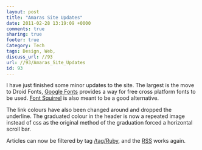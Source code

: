 ```yaml
---
layout: post
title: "Amaras Site Updates"
date: 2011-02-28 13:19:09 +0000 
comments: true
sharing: true
footer: true
Category: Tech
tags: Design, Web,
discuss_url: //93
url: //93/Amaras_Site_Updates
id: 93
---
```

I have just finished some minor updates to the site. The largest is the move to Droid Fonts, [Google Fonts][] provides a way for free cross platform fonts to be used. [Font Squirrel] is also meant to be a good alternative.

The link colours have also been changed around and dropped the underline. The graduated colour in the header is now a repeated image instead of css as the original method of the graduation forced a horizontal scroll bar.

Articles can now be filtered by tag [/tag/Ruby][], and the [RSS][] works again.

[Google Fonts]: http://www.google.com/webfonts
[Font Squirrel]: http://www.fontsquirrel.com/
[/tag/Ruby]: /article/tag/Ruby
[RSS]: /article/rss
